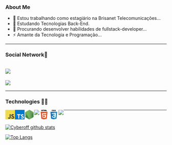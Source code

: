 ### About Me

- 🔭 Estou trabalhando como estagiário na Brisanet Telecomunicações...
- 🌱 Estudando Tecnologias Back-End.
- 🤔 Procurando desenvolver habilidades de fullstack-developer...
- ⚡ Amante da Tecnologia e Programação...

---

### Social Network👥
[<code> <img height="30" src="https://image.flaticon.com/icons/png/512/174/174857.png"> </code>][linkedin]
[<code> <img height="30" src="https://image.flaticon.com/icons/png/512/174/174855.png"> </code>][instagram]

---

### Technologies 🧑‍💻


<img align="left" height="30" src="https://raw.githubusercontent.com/github/explore/80688e429a7d4ef2fca1e82350fe8e3517d3494d/topics/javascript/javascript.png">
<img align="left" height="30" src="https://raw.githubusercontent.com/github/explore/80688e429a7d4ef2fca1e82350fe8e3517d3494d/topics/typescript/typescript.png">
<img align="left" height="30" src="https://raw.githubusercontent.com/github/explore/80688e429a7d4ef2fca1e82350fe8e3517d3494d/topics/nodejs/nodejs.png">
<img align="left" height="30" src="https://d33wubrfki0l68.cloudfront.net/e937e774cbbe23635999615ad5d7732decad182a/26072/logo-small.ede75a6b.svg">
<img align="left" height="30" src="https://raw.githubusercontent.com/github/explore/80688e429a7d4ef2fca1e82350fe8e3517d3494d/topics/html/html.png">
<img align="left" height="30" src="https://raw.githubusercontent.com/github/explore/80688e429a7d4ef2fca1e82350fe8e3517d3494d/topics/css/css.png">
<img align="left" height="30" src="https://www.docker.com/sites/default/files/d8/2019-07/Moby-logo.png">

---

<br>

 [![Cyberoff github stats](https://github-readme-stats.vercel.app/api?username=Cyberoff&count_private=true&show_icons=true&show_border=true&theme=synthwave)](https://github.com/anuraghazra/github-readme-stats)
 
 
 
 [![Top Langs](https://github-readme-stats.vercel.app/api/top-langs/?username=Cyberoff&layout=compact&theme=synthwave)](https://github.com/anuraghazra/github-readme-stats)



[linkedin]: https://www.linkedin.com/in/angelo-raphael/
[instagram]: https://www.instagram.com/angelo_.raphael
